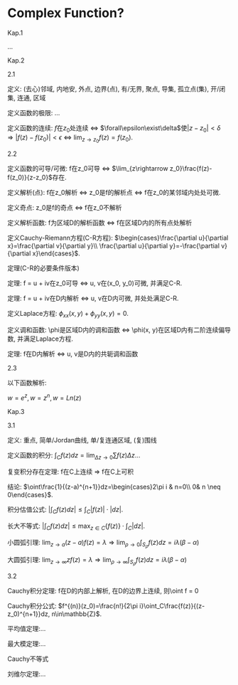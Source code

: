 # Complex Function?

Kap.1

...

Kap.2

2.1

定义: (去心)邻域, 内地安, 外点, 边界(点), 有/无界, 聚点, 导集, 孤立点(集), 开/闭集, 连通, 区域

定义函数的极限: ...

定义函数的连续: $f$在$z_0$处连续 <=> $\forall\epsilon\exist\delta$使$|z-z_0|<\delta\Rightarrow|f(z)-f(z_0)|<\epsilon$ <=> $\lim_{z\rightarrow z_0}f(z)=f(z_0)$.

2.2

定义函数的可导/可微: f在z_0可导 <=> $\lim_{z\rightarrow z_0}\frac{f(z)-f(z_0)}{z-z_0}$存在.

定义解析(点): f在z_0解析 <=> z_0是f的解析点 <=> f在z_0的某邻域内处处可微.

定义奇点: z_0是f的奇点 <=> f在z_0不解析

定义解析函数: f为区域D的解析函数 <=> f在区域D内的所有点处解析

定义Cauchy-Riemann方程(C-R方程): $\begin{cases}\frac{\partial u}{\partial x}=\frac{\partial v}{\partial y}\\ \frac{\partial u}{\partial y}=-\frac{\partial v}{\partial x}\end{cases}$.

定理(C-R的必要条件版本)

定理: f = u + iv在z_0可导 <=> u, v在(x_0, y_0)可微, 并满足C-R.

定理: f = u + iv在D内解析 <=> u, v在D内可微, 并处处满足C-R.

定义Laplace方程: $\phi_{xx}(x, y)+ \phi_{yy}(x, y) = 0$.

定义调和函数: \phi是区域D内的调和函数 <=> \phi(x, y)在区域D内有二阶连续偏导数, 并满足Laplace方程.

定理: f在D内解析 <=> u, v是D内的共轭调和函数

2.3

以下函数解析:

$w=e^z, w=z^n, w=Ln(z)$

Kap.3

3.1

定义: 重点, 简单/Jordan曲线, 单/复连通区域, (复)围线

定义函数的积分: $\int_Cf(z)dz=\lim_{\Delta z\rightarrow0}\sum f(z)\Delta z$...

复变积分存在定理: f在C上连续 => f在C上可积

结论: $\oint\frac{1}{(z-a)^{n+1}}dz=\begin{cases}2\pi i & n=0\\ 0& n \neq 0\end{cases}$.

积分估值公式: $|\int_Cf(z)dz|\le\int_C|f(z)|\cdot|dz|$.

长大不等式: $|\int_Cf(z)dz|\le \max_{z\in C}\{f(z)\}\cdot\int_C|dz|$.

小圆弧引理: $\lim_{z\rightarrow a}(z-a)f(z)=\lambda\Rightarrow \lim_{\rho\rightarrow0}\int_{S_\rho}f(z)dz=i\lambda(\beta-\alpha)$

大圆弧引理: $\lim_{z\rightarrow \infty}zf(z)=\lambda\Rightarrow \lim_{\rho\rightarrow\infty}\int_{S_\rho}f(z)dz=i\lambda(\beta-\alpha)$

3.2

Cauchy积分定理: f在D的内部上解析, 在D的边界上连续, 则\oint f = 0

Cauchy积分公式: $f^{(n)}(z_0)=\frac{n!}{2\pi i}\oint_C\frac{f(z)}{(z-z_0)^{n+1}}dz, n\in\mathbb{Z}$.

平均值定理:...

最大模定理:...


Cauchy不等式

刘维尔定理:...
